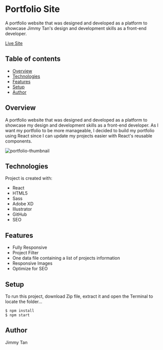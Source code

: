 # Portfolio Site
A portfolio website that was designed and developed as a platform to showcase Jimmy Tan's design and development skills as a front-end developer.

[Live Site](https://ztan.ca)

## Table of contents
* [Overview](#overview)
* [Technologies](#technologies)
* [Features](#features)
* [Setup](#setup)
* [Author](#author)

## Overview
A portfolio website that was designed and developed as a platform to showcase my design and development skills as a front-end developer. As I want my portfolio to be more manageable, I decided to build my portfolio using React since I can update my projects easier with React's reusable components.

![portfolio-thumbnail](https://user-images.githubusercontent.com/24884328/141670460-809aa74a-7659-48f3-bc31-35ba762bb096.png)

## Technologies
Project is created with:
* React
* HTML5
* Sass
* Adobe XD
* Illustrator
* GitHub
* SEO

## Features
- Fully Responsive
- Project Filter
- One data file containing a list of projects information
- Responsive Images
- Optimize for SEO
	
## Setup
To run this project, download Zip file, extract it and open the Terminal to locate the folder...

```
$ npm install
$ npm start
```

## Author
Jimmy Tan
